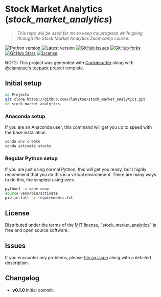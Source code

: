 # Stock Market Analytics (*stock_market_analytics*)

> *This repo will be used for me to keep my progress while going through the Stock Market Analytics Zoomcamp course.*

![Python version][python-version]
![Latest version][latest-version]
[![GitHub issues][issues-image]][issues-url]
[![GitHub forks][fork-image]][fork-url]
[![GitHub Stars][stars-image]][stars-url]
[![License][license-image]][license-url]

NOTE: This project was generated with [Cookiecutter](https://github.com/audreyr/cookiecutter) along with [@clamytoe's](https://github.com/clamytoe) [toepack](https://github.com/clamytoe/toepack) project template.

## Initial setup

```zsh
cd Projects
git clone https://github.com/clamytoe/stock_market_analytics.git
cd stock_market_analytics
```

### Anaconda setup

If you are an Anaconda user, this command will get you up to speed with the base installation.

```zsh
conda env create
conda activate stocks
```

### Regular Python setup

If you are just using normal Python, this will get you ready, but I highly recommend that you do this in a virtual environment.
There are many ways to do this, the simplest using *venv*.

```zsh
python3 -m venv venv
source venv/bin/activate
pip install -r requirements.txt
```

## License

Distributed under the terms of the [MIT](https://opensource.org/licenses/MIT) license, "stock_market_analytics" is free and open source software.

## Issues

If you encounter any problems, please [file an issue](https://github.com/clamytoe/toepack/issues) along with a detailed description.

## Changelog

* **v0.1.0** Initial commit.

[python-version]:https://img.shields.io/badge/python-3.11.8-brightgreen.svg
[latest-version]:https://img.shields.io/badge/version-0.1.0-blue.svg
[issues-image]:https://img.shields.io/github/issues/clamytoe/stock_market_analytics.svg
[issues-url]:https://github.com/clamytoe/stock_market_analytics/issues
[fork-image]:https://img.shields.io/github/forks/clamytoe/stock_market_analytics.svg
[fork-url]:https://github.com/clamytoe/stock_market_analytics/network
[stars-image]:https://img.shields.io/github/stars/clamytoe/stock_market_analytics.svg
[stars-url]:https://github.com/clamytoe/stock_market_analytics/stargazers
[license-image]:https://img.shields.io/github/license/clamytoe/stock_market_analytics.svg
[license-url]:https://github.com/clamytoe/stock_market_analytics/blob/master/LICENSE
